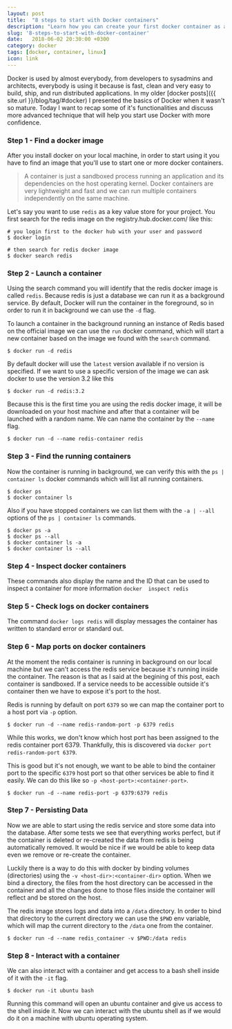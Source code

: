 ```yaml
---
layout: post
title:  "8 steps to start with Docker containers"
description: "Learn how you can create your first docker container as a pro"
slug: '8-steps-to-start-with-docker-container'
date:   2018-06-02 20:30:00 +0300
category: docker
tags: [docker, container, linux]
icon: link
---
```


Docker is used by almost everybody, from developers to sysadmins and architects, everybody is using it because is fast, 
clean and very easy to build, ship, and run distributed applications.
In my older [docker posts]({{ site.url }}/blog/tag/#docker) I presented the basics of Docker when it wasn't so mature. 
Today I want to recap some of it's functionalities and discuss more advanced technique that will help you start use 
Docker with more confidence.


### Step 1 - Find a docker image

After you install docker on your local machine, in order to start using it you have to find an image that you'll use 
to start one or more docker containers.

> A container is just a sandboxed process running an application and its dependencies on the host operating kernel. 
Docker containers are very lightweight and fast and we can run multiple containers independently on the same machine.

Let's say you want to use `redis` as a key value store for your project. You first search for the redis image on the 
registry.hub.docker.com/ like this:

```
# you login first to the docker hub with your user and password
$ docker login

# then search for redis docker image
$ docker search redis
```

### Step 2 - Launch a container

Using the search command you will identify that the redis docker image is called `redis`. Because redis is just a 
database we can run it as a background service. By default, Docker will run the container in the foreground, so in 
order to run it in background we can use the `-d` flag.

To launch a container in the background running an instance of Redis based on the official image we can use the `run`
docker command, which will start a new container based on the image we found with the `search` command.


```
$ docker run -d redis
```

By default docker will use the `latest` version available if no version is specified. If we want to use a specific 
version of the image we can ask docker to use the version 3.2 like this

```
$ docker run -d redis:3.2
``` 

Because this is the first time you are using the redis docker image, it will be downloaded on your host machine and 
after that a container will be launched with a random name. We can name the container by the `--name` flag.
  
```
$ docker run -d --name redis-container redis 
```

### Step 3 - Find the running containers

Now the container is running in background, we can verify this with the `ps | container ls` docker commands which will
list all running containers.

```
$ docker ps
$ docker container ls
```

Also if you have stopped containers we can list them with the `-a | --all` options of the `ps | container ls` commands. 

```
$ docker ps -a
$ docker ps --all
$ docker container ls -a
$ docker container ls --all
```

### Step 4 - Inspect docker containers

These commands also display the name and the ID that can be used to inspect a container for more information `docker 
inspect redis`

### Step 5 - Check logs on docker containers

The command `docker logs redis` will display messages the container has written to standard error or standard out.

### Step 6 - Map ports on docker containers

At the moment the redis container is running in background on our local machine but we can't access the redis service
because it's running inside the container. The reason is that as I said at the begining of this post, each container 
is sandboxed. If a service needs to be accessible outside it's container then we have to expose it's port to the host.

Redis is running by default on port `6379` so we can map the container port to a host port via `-p` option.

```
$ docker run -d --name redis-random-port -p 6379 redis
```

While this works, we don't know which host port has been assigned to the redis container port 6379. Thankfully, this is 
discovered via `docker port redis-random-port 6379`.

This is good but it's not enough, we want to be able to bind the container port to the specific `6379` host port so 
that other services be able to find it easily. We can do this like so `-p <host-port>:<container-port>`.

```
$ docker run -d --name redis-port -p 6379:6379 redis
```

### Step 7 - Persisting Data

Now we are able to start using the redis service and store some data into the database. After some tests we see that 
everything works perfect, but if the container is deleted or re-created the data from redis is being automatically 
removed. It would be nice if we would be able to keep data even we remove or re-create the container.

Luckily there is a way to do this with docker by binding volumes (directories) using the `-v <host-dir>:<container-dir>`
option. When we bind a directory, the files from the host directory can be accessed in the container and all the 
changes done to those files inside the container will reflect and be stored on the host.

The redis image stores logs and data into a `/data` directory. In order to bind that directory to the current 
directory we can use the `$PWD` env variable, which will map the current directory to the `/data` one from the 
container. 

```
$ docker run -d --name redis_container -v $PWD:/data redis
```

### Step 8 - Interact with a container

We can also interact with a container and get access to a bash shell inside of it with the `-it` flag.

```
$ docker run -it ubuntu bash
```

Running this command will open an ubuntu container and give us access to the shell inside it. Now we can interact 
with the ubuntu shell as if we would do it on a machine with ubuntu operating system. 
